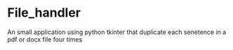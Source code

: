 # File_handler
 An small application using python tkinter that duplicate each senetence in a pdf or docx file four times
